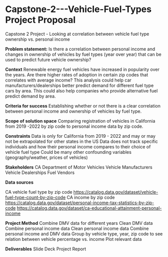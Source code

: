 # Capstone-2---Vehicle-Fuel-Types Project Proposal
Capstone 2 Project - Looking at correlation between vehicle fuel type ownership vs. personal income


**Problem statement:** 
Is there a correlation between personal income and changes in ownership of vehicles by fuel types (year over year) that can be used to predict future vehicle ownership? 


**Context**
Renewable energy fuel vehicles have increased in popularity over the years. Are there higher rates of adoption in certain zip codes that correlates with average income? This analysis could help car manufacturers/dealerships better predict demand for different fuel type cars by area. This could also help companies who provide alternative fuel predict demand by area. 


**Criteria for success**
Establishing whether or not there is a clear correlation between personal income and ownership of vehicles by fuel type. 

 **Scope of solution space**
Comparing registration of vehicles in California from 2019 -2022 by zip code to personal income data by zip code. 

**Constraints**
Data is only for California from 2019 - 2022 and may or may not be extrapolated for other states in the US
Data does not track specific individuals and how their personal income compares to their choice of vehicle fuel type
Could be many other confounding variables (geography/weather, prices of vehicles)

**Stakeholders** 
CA Department of Motor Vehicles
Vehicle Manufacturers
Vehicle Dealerships
Fuel Vendors

**Data sources**

CA vehicle fuel type by zip code 
https://catalog.data.gov/dataset/vehicle-fuel-type-count-by-zip-code
CA income by zip code 
https://catalog.data.gov/dataset/personal-income-tax-statistics-by-zip-code
https://catalog.data.gov/dataset/ca-educational-attainment-personal-income


**Project Method**
Combine DMV data for different years 
Clean DMV data 
Combine personal income data
Clean personal income data
Combine personal income and DMV data
Group by vehicle type, year, zip code to see relation between vehicle percentage vs. income
Plot relevant data


**Deliverables**
Slide Deck
Project Report 


